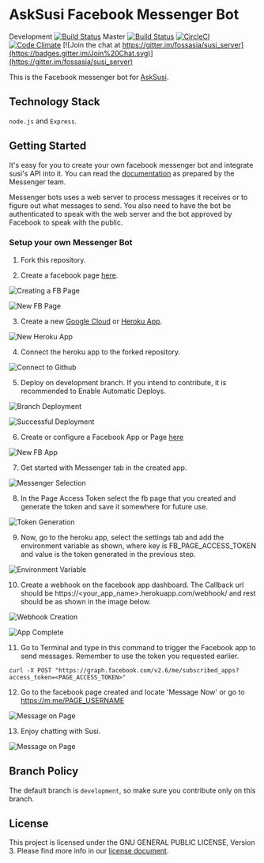 # AskSusi Facebook Messenger Bot

Development [![Build Status](https://travis-ci.org/fossasia/susi_fbbot.svg?branch=development)](https://travis-ci.org/fossasia/susi_fbbot)
Master [![Build Status](https://travis-ci.org/fossasia/susi_fbbot.svg?branch=master)](https://travis-ci.org/fossasia/susi_fbbot)
[![CircleCI](https://img.shields.io/circleci/project/fossasia/susi_fbbot.svg?maxAge=2592000?style=flat-square)](https://circleci.com/gh/fossasia/susi_fbbot)
[![Code Climate](https://codeclimate.com/github/fossasia/susi_fbbot/badges/gpa.svg)](https://codeclimate.com/github/fossasia/susi_fbbot)
[![Join the chat at https://gitter.im/fossasia/susi_server](https://badges.gitter.im/Join%20Chat.svg)](https://gitter.im/fossasia/susi_server)

This is the  Facebook messenger bot for [AskSusi](https://www.m.me/asksusiai).

## Technology Stack

```node.js``` and ```Express```.

## Getting Started

It's easy for you to create your own facebook messenger bot and integrate susi's API into it. You can read the  [documentation](https://developers.facebook.com/docs/messenger-platform/quickstart) as prepared by the Messenger team.

Messenger bots uses a web server to process messages it receives or to figure out what messages to send. You also need to have the bot be authenticated to speak with the web server and the bot approved by Facebook to speak with the public.

### Setup your own Messenger Bot
1. Fork this repository.

2. Create a facebook page [here](https://www.facebook.com/pages/create/).

 ![Creating a FB Page](./docs/images/1_create_fb_page.png)

 ![New FB Page](./docs/images/2_fb_page.png)

3. Create a new [Google Cloud](docs/installations/gce-kubernetes.md) or [Heroku App](https://dashboard.heroku.com/new?org=personal-apps).

 ![New Heroku App](./docs/images/3_create_heroku_app.png)

4. Connect the heroku app to the forked repository.

 ![Connect to Github](./docs/images/4_heroku_github_connect.png)

5. Deploy on development branch. If you intend to contribute, it is recommended to Enable Automatic Deploys.

 ![Branch Deployment](./docs/images/5_branch_selection.png)

 ![Successful Deployment](./docs/images/6_heroku_deployment.png)

6. Create or configure a Facebook App or Page [here](https://developers.facebook.com/apps/)

 ![New FB App](./docs/images/7_create_fb_app.png)

7. Get started with Messenger tab in the created app.

 ![Messenger Selection](./docs/images/8_select_messenger.png)

8. In the Page Access Token select the fb page that you created and generate the token and save it somewhere for future use.

 ![Token Generation](./docs/images/9_select_token.png)

9. Now, go to the heroku app, select the settings tab and add the environment variable as shown, where key is FB_PAGE_ACCESS_TOKEN and value is the token generated in the previous step.

 ![Environment Variable](./docs/images/10_add_env_variable.png)

10. Create a webhook on the facebook app dashboard. The Callback url should be https://&lt;your_app_name&gt;.herokuapp.com/webhook/ and rest should be as shown in the image below.

 ![Webhook Creation](./docs/images/11_add_webhook.png)

 ![App Complete](./docs/images/12_app_complete.png)

11. Go to Terminal and type in this command to trigger the Facebook app to send messages. Remember to use the token you requested earlier.
  ```
  curl -X POST "https://graph.facebook.com/v2.6/me/subscribed_apps?access_token=<PAGE_ACCESS_TOKEN>"
  ```

12. Go to the facebook page created and locate 'Message Now' or go to https://m.me/PAGE_USERNAME

 ![Message on Page](./docs/images/13_message_on_page.png)

13. Enjoy chatting with Susi.

 ![Message on Page](./docs/images/14_fb_chat.png)


## Branch Policy

The default branch is ```development```, so make sure you contribute only on this branch.

## License

This project is licensed under the GNU GENERAL PUBLIC LICENSE, Version 3. Please find more info in our [license document](LICENSE.md).
